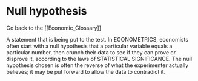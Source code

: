 # Null hypothesis

Go back to the [[Economic_Glossary]]


A statement that is being put to the test. In ECONOMETRICS, economists often start with a null hypothesis that a particular variable equals a particular number, then crunch their data to see if they can prove or disprove it, according to the laws of STATISTICAL SIGNIFICANCE. The null hypothesis chosen is often the reverse of what the experimenter actually believes; it may be put forward to allow the data to contradict it.




